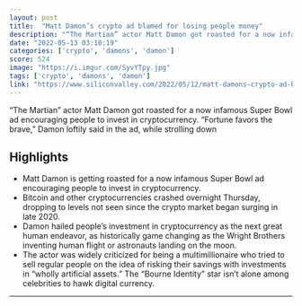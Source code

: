 ```yaml
---
layout: post
title:  "Matt Damon’s crypto ad blamed for losing people money"
description: "“The Martian” actor Matt Damon got roasted for a now infamous Super Bowl ad encouraging people to invest in cryptocurrency. “Fortune favors the brave,” Damon loftily said in the ad, while strolling down"
date: "2022-05-13 03:10:19"
categories: ['crypto', 'damons', 'damon']
score: 524
image: "https://i.imgur.com/SyvYTpy.jpg"
tags: ['crypto', 'damons', 'damon']
link: "https://www.siliconvalley.com/2022/05/12/matt-damons-crypto-ad-blamed-for-losing-people-money/"
---
```


“The Martian” actor Matt Damon got roasted for a now infamous Super Bowl ad encouraging people to invest in cryptocurrency. “Fortune favors the brave,” Damon loftily said in the ad, while strolling down

## Highlights

- Matt Damon is getting roasted for a now infamous Super Bowl ad encouraging people to invest in cryptocurrency.
- Bitcoin and other cryptocurrencies crashed overnight Thursday, dropping to levels not seen since the crypto market began surging in late 2020.
- Damon hailed people’s investment in cryptocurrency as the next great human endeavor, as historically game changing as the Wright Brothers inventing human flight or astronauts landing on the moon.
- The actor was widely criticized for being a multimillionaire who tried to sell regular people on the idea of risking their savings with investments in “wholly artificial assets.” The “Bourne Identity” star isn’t alone among celebrities to hawk digital currency.

---
